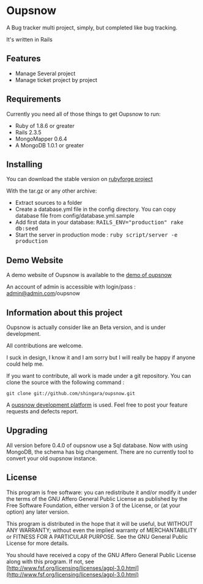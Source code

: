 # Oupsnow

A Bug tracker multi project, simply, but completed like bug tracking.

It's written in Rails

## Features

 - Manage Several project
 - Manage ticket project by project

## Requirements

Currently you need all of those things to get Oupsnow to run:

 - Ruby of 1.8.6 or greater
 - Rails 2.3.5
 - MongoMapper 0.6.4
 - A MongoDB 1.0.1 or greater

## Installing

You can download the stable version on [rubyforge project](http://rubyforge.org/projects/oupsnow)

With the tar.gz or any other archive:

 - Extract sources to a folder
 - Create a database.yml file in the config directory. You can copy database file from config/database.yml.sample
 - Add first data in your database: <kbd>RAILS_ENV="production" rake db:seed</kbd>
 - Start the server in production mode : <kbd>ruby script/server -e production</kbd>

## Demo Website

A demo website of Oupsnow is available to the [demo of oupsnow](http://oupsnow.shingara.fr)

An account of admin is accessible with login/pass : admin@admin.com/oupsnow

## Information about this project

Oupsnow is actually consider like an Beta version, and is under development.

All contributions are welcome.

I suck in design, I know it and I am sorry but I will really be happy if anyone could
help me.

If you want to contribute, all work is made under a git repository. You can clone the
source with the following command :

`git clone git://github.com/shingara/oupsnow.git`

A [oupsnow development platform](http://dev.shingara.fr/projects/5/overview) is
used. Feel free to post your feature requests and defects report.

## Upgrading

All version before 0.4.0 of oupsnow use a Sql database. Now with using MongoDB, the schema has big changement. There are no currently tool to convert your old oupsnow instance.

## License

This program is free software: you can redistribute it and/or modify
it under the terms of the GNU Affero General Public License as published by
the Free Software Foundation, either version 3 of the License, or
(at your option) any later version.

This program is distributed in the hope that it will be useful,
but WITHOUT ANY WARRANTY; without even the implied warranty of
MERCHANTABILITY or FITNESS FOR A PARTICULAR PURPOSE.  See the
GNU General Public License for more details.

You should have received a copy of the GNU Affero General Public License
along with this program.  If not, see [http://www.fsf.org/licensing/licenses/agpl-3.0.html](http://www.fsf.org/licensing/licenses/agpl-3.0.html)

